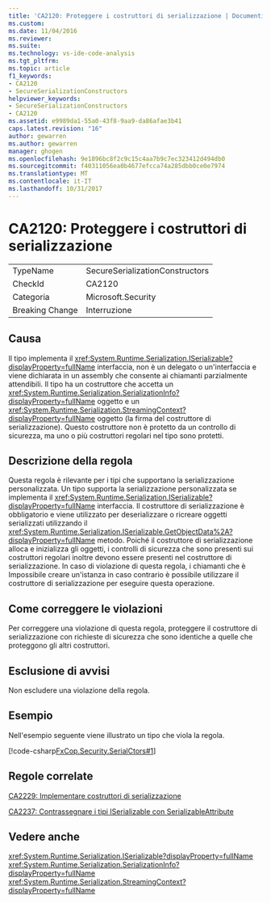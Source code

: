 ```yaml
---
title: 'CA2120: Proteggere i costruttori di serializzazione | Documenti Microsoft'
ms.custom: 
ms.date: 11/04/2016
ms.reviewer: 
ms.suite: 
ms.technology: vs-ide-code-analysis
ms.tgt_pltfrm: 
ms.topic: article
f1_keywords:
- CA2120
- SecureSerializationConstructors
helpviewer_keywords:
- SecureSerializationConstructors
- CA2120
ms.assetid: e9989da1-55a0-43f8-9aa9-da86afae3b41
caps.latest.revision: "16"
author: gewarren
ms.author: gewarren
manager: ghogen
ms.openlocfilehash: 9e1896bc8f2c9c15c4aa7b9c7ec323412d494db0
ms.sourcegitcommit: f40311056ea0b4677efcca74a285dbb0ce0e7974
ms.translationtype: MT
ms.contentlocale: it-IT
ms.lasthandoff: 10/31/2017
---
```

# <a name="ca2120-secure-serialization-constructors"></a>CA2120: Proteggere i costruttori di serializzazione
|||  
|-|-|  
|TypeName|SecureSerializationConstructors|  
|CheckId|CA2120|  
|Categoria|Microsoft.Security|  
|Breaking Change|Interruzione|  
  
## <a name="cause"></a>Causa  
 Il tipo implementa il <xref:System.Runtime.Serialization.ISerializable?displayProperty=fullName> interfaccia, non è un delegato o un'interfaccia e viene dichiarata in un assembly che consente ai chiamanti parzialmente attendibili. Il tipo ha un costruttore che accetta un <xref:System.Runtime.Serialization.SerializationInfo?displayProperty=fullName> oggetto e un <xref:System.Runtime.Serialization.StreamingContext?displayProperty=fullName> oggetto (la firma del costruttore di serializzazione). Questo costruttore non è protetto da un controllo di sicurezza, ma uno o più costruttori regolari nel tipo sono protetti.  
  
## <a name="rule-description"></a>Descrizione della regola  
 Questa regola è rilevante per i tipi che supportano la serializzazione personalizzata. Un tipo supporta la serializzazione personalizzata se implementa il <xref:System.Runtime.Serialization.ISerializable?displayProperty=fullName> interfaccia. Il costruttore di serializzazione è obbligatorio e viene utilizzato per deserializzare o ricreare oggetti serializzati utilizzando il <xref:System.Runtime.Serialization.ISerializable.GetObjectData%2A?displayProperty=fullName> metodo. Poiché il costruttore di serializzazione alloca e inizializza gli oggetti, i controlli di sicurezza che sono presenti sui costruttori regolari inoltre devono essere presenti nel costruttore di serializzazione. In caso di violazione di questa regola, i chiamanti che è Impossibile creare un'istanza in caso contrario è possibile utilizzare il costruttore di serializzazione per eseguire questa operazione.  
  
## <a name="how-to-fix-violations"></a>Come correggere le violazioni  
 Per correggere una violazione di questa regola, proteggere il costruttore di serializzazione con richieste di sicurezza che sono identiche a quelle che proteggono gli altri costruttori.  
  
## <a name="when-to-suppress-warnings"></a>Esclusione di avvisi  
 Non escludere una violazione della regola.  
  
## <a name="example"></a>Esempio  
 Nell'esempio seguente viene illustrato un tipo che viola la regola.  
  
 [!code-csharp[FxCop.Security.SerialCtors#1](../code-quality/codesnippet/CSharp/ca2120-secure-serialization-constructors_1.cs)]  
  
## <a name="related-rules"></a>Regole correlate  
 [CA2229: Implementare costruttori di serializzazione](../code-quality/ca2229-implement-serialization-constructors.md)  
  
 [CA2237: Contrassegnare i tipi ISerializable con SerializableAttribute](../code-quality/ca2237-mark-iserializable-types-with-serializableattribute.md)  
  
## <a name="see-also"></a>Vedere anche  
 <xref:System.Runtime.Serialization.ISerializable?displayProperty=fullName>   
 <xref:System.Runtime.Serialization.SerializationInfo?displayProperty=fullName>   
 <xref:System.Runtime.Serialization.StreamingContext?displayProperty=fullName>